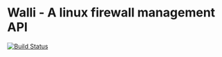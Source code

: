 # Walli - A linux firewall management API

[![Build Status](https://travis-ci.org/aeliant/walli-api.svg?branch=master)](https://travis-ci.org/aeliant/walli-api)
